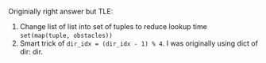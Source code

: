 Originially right answer but TLE:
1. ​Change list of list into set of tuples to reduce lookup time `set(map(tuple, obstacles))`
2. Smart trick of `dir_idx = (dir_idx - 1) % 4`. I was originally using dict of dir: dir.
